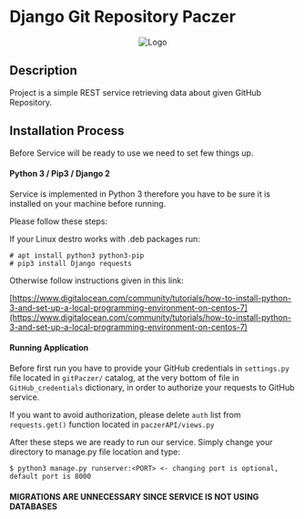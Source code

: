 # Django Git Repository Paczer

<div align="center">

![Logo](http://s1g.wgrane.pl/video/2014/11/23/291592.jpg?st=sjkpZWgyC9JtJKdtI6qcxg&e=1530278160)

</div>

## Description

Project is a simple REST service retrieving data about given GitHub Repository.

## Installation Process

Before Service will be ready to use we need to set few things up.

#### Python 3 / Pip3 / Django 2
Service is implemented in Python 3 therefore you have to be sure it is installed on your machine before running.

Please follow these steps:

If your Linux destro works with .deb packages run:
    
    # apt install python3 python3-pip
    # pip3 install Django requests 
    
Otherwise follow instructions given in this link:

[https://www.digitalocean.com/community/tutorials/how-to-install-python-3-and-set-up-a-local-programming-environment-on-centos-7](https://www.digitalocean.com/community/tutorials/how-to-install-python-3-and-set-up-a-local-programming-environment-on-centos-7)

#### Running Application

Before first run you have to provide your GitHub credentials in `settings.py` file located in `gitPaczer/` catalog,
at the very bottom of file in `GitHub_credentials` dictionary, in order to authorize your requests to GitHub service. 

If you want to avoid authorization, please delete `auth` list from `requests.get()` function located in `paczerAPI/views.py`


After these steps we are ready to run our service. Simply change your directory to manage.py file location and type:
    
    $ python3 manage.py runserver:<PORT> <- changing port is optional, default port is 8000

#### MIGRATIONS ARE UNNECESSARY SINCE SERVICE IS NOT USING DATABASES

